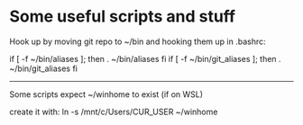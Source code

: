 # Some useful scripts and stuff

Hook up by moving git repo to ~/bin and hooking them up in .bashrc:

if [ -f ~/bin/aliases ]; then
    . ~/bin/aliases
fi
if [ -f ~/bin/git_aliases ]; then
    . ~/bin/git_aliases
fi

-----

Some scripts expect ~/winhome to exist (if on WSL)

create it with: ln -s /mnt/c/Users/CUR_USER ~/winhome


